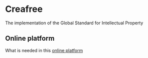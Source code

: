 # Creafree
The implementation of the Global Standard for Intellectual Property
## Online platform
What is needed in this [online platform](https://github.com/SmC-WcS/Creafree/wiki/The-CREAFREE-PLATFORM)
